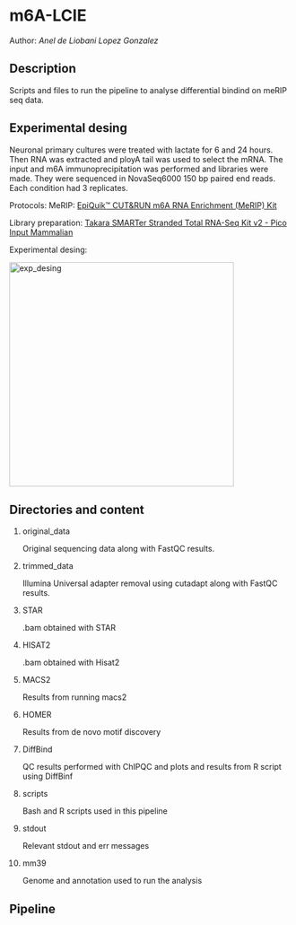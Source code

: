 # m6A-LCIE
Author: *Anel de Liobani Lopez Gonzalez*

Description
------
Scripts and files to run the pipeline to analyse differential bindind on meRIP seq data. 

Experimental desing
-----
Neuronal primary cultures were treated with lactate for 6 and 24 hours. Then RNA was extracted and ployA tail was used to select the mRNA. The input and m6A immunoprecipitation was performed and libraries were made. They were sequenced in NovaSeq6000 150 bp paired end reads. Each condition had 3 replicates.

Protocols: 
MeRIP: [EpiQuik™ CUT&RUN m6A RNA Enrichment (MeRIP) Kit](https://www.epigentek.com/docs/P-9018.pdf)

Library preparation: [Takara SMARTer Stranded Total RNA-Seq Kit v2 - Pico Input Mammalian](https://www.takarabio.com/documents/User%20Manual/SMARTer%20Stranded%20Total%20RNA/SMARTer%20Stranded%20Total%20RNA-Seq%20Kit%20v2%20-%20Pico%20Input%20Mammalian%20User%20Manual_050619.pdf)

Experimental desing:

<img width="905" alt="exp_desing" style="width:400px;" src="https://user-images.githubusercontent.com/54646526/194641784-d18dda3b-521d-41ab-babd-9d014677954b.png">

Directories and content 
-----

1. original_data

    Original sequencing data along with FastQC results. 

2. trimmed_data

    Illumina Universal adapter removal using cutadapt along with FastQC results.

3. STAR

    .bam obtained with STAR

4. HISAT2

    .bam obtained with Hisat2

5. MACS2

    Results from running macs2

6. HOMER

    Results from de novo motif discovery

7. DiffBind

    QC results performed with ChIPQC and plots and results from R script using DiffBinf
    
8. scripts

    Bash and R scripts used in this pipeline
    
9. stdout

    Relevant stdout and err messages
    
10. mm39

    Genome and annotation used to run the analysis


Pipeline
-----
